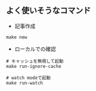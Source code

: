 ## よく使いそうなコマンド
- 記事作成
```shell
make new
```

- ローカルでの確認
```shell
# キャッシュを無視して起動
make run-ignore-cache

# watch modeで起動
make run-watch
```
